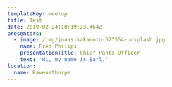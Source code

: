 ```yaml
---
templateKey: meetup
title: Test
date: 2019-02-24T10:19:23.464Z
presenters:
  - image: /img/jonas-kakaroto-577554-unsplash.jpg
    name: Fred Philips
    presentationTitle: Chief Pants Officer
    text: 'Hi, my name is Earl.'
location:
  name: Ravensthorpe
---
```



